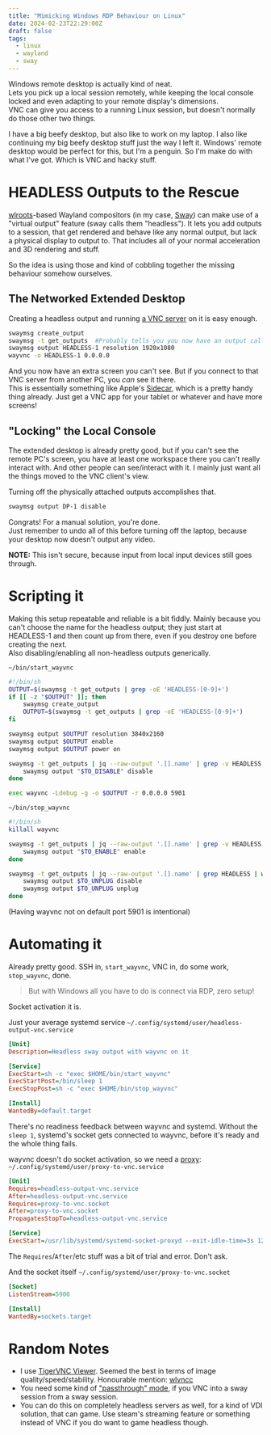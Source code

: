 ```yaml
---
title: "Mimicking Windows RDP Behaviour on Linux"
date: 2024-02-23T22:29:00Z
draft: false
tags:
  - linux
  - wayland
  - sway
---
```


Windows remote desktop is actually kind of neat.  
Lets you pick up a local session remotely, while keeping the local console locked and even adapting to your remote display's dimensions.  
VNC can give you access to a running Linux session, but doesn't normally do those other two things.  

I have a big beefy desktop, but also like to work on my laptop. I also like continuing my big beefy desktop stuff just the way I left it. 
Windows' remote desktop would be perfect for this, but I'm a penguin. So I'm make do with what I've got. Which is VNC and hacky stuff. 

# HEADLESS Outputs to the Rescue
[wlroots](https://gitlab.freedesktop.org/wlroots/wlroots)-based Wayland compositors (in my case, [Sway](https://swaywm.org/)) can make use of a "virtual output" feature (sway calls them "headless"). 
It lets you add outputs to a session, that get rendered and behave like any normal output, but lack a physical display to output to. 
That includes all of your normal acceleration and 3D rendering and stuff. 

So the idea is using those and kind of cobbling together the missing behaviour somehow ourselves. 

## The Networked Extended Desktop
Creating a headless output and running [a VNC server](https://github.com/any1/wayvnc) on it is easy enough. 
```bash
swaymsg create_output
swaymsg -t get_outputs  #Probably tells you you now have an output called HEADLESS-1
swaymsg output HEADLESS-1 resolution 1920x1080
wayvnc -o HEADLESS-1 0.0.0.0
```
And you now have an extra screen you can't see. But if you connect to that VNC server from another PC, you *can* see it there.  
This is essentially something like Apple's [Sidecar](https://support.apple.com/en-us/102597), which is a pretty handy thing already. 
Just get a VNC app for your tablet or whatever and have more screens!

## "Locking" the Local Console
The extended desktop is already pretty good, but if you can't see the remote PC's screen, you have at least one workspace there you can't really interact with. 
And other people can see/interact with it. 
I mainly just want all the things moved to the VNC client's view. 

Turning off the physically attached outputs accomplishes that. 
```bash
swaymsg output DP-1 disable
```
Congrats! For a manual solution, you're done.  
Just remember to undo all of this before turning off the laptop, because your desktop now doesn't output any video. 

**NOTE:** This isn't secure, because input from local input devices still goes through. 

# Scripting it
Making this setup repeatable and reliable is a bit fiddly. Mainly because you can't choose the name for the headless output; 
they just start at HEADLESS-1 and then count up from there, even if you destroy one before creating the next.  
Also disabling/enabling all non-headless outputs generically. 

`~/bin/start_wayvnc`
```bash
#!/bin/sh
OUTPUT=$(swaymsg -t get_outputs | grep -oE 'HEADLESS-[0-9]+')
if [[ -z "$OUTPUT" ]]; then
    swaymsg create_output
    OUTPUT=$(swaymsg -t get_outputs | grep -oE 'HEADLESS-[0-9]+')
fi

swaymsg output $OUTPUT resolution 3840x2160
swaymsg output $OUTPUT enable
swaymsg output $OUTPUT power on

swaymsg -t get_outputs | jq --raw-output '.[].name' | grep -v HEADLESS | while read TO_DISABLE; do
    swaymsg output "$TO_DISABLE" disable
done

exec wayvnc -Ldebug -g -o $OUTPUT -r 0.0.0.0 5901
```

`~/bin/stop_wayvnc`
```bash
#!/bin/sh
killall wayvnc

swaymsg -t get_outputs | jq --raw-output '.[].name' | grep -v HEADLESS | while read TO_ENABLE; do
    swaymsg output "$TO_ENABLE" enable
done

swaymsg -t get_outputs | jq --raw-output '.[].name' | grep HEADLESS | while read TO_UNPLUG; do
    swaymsg output $TO_UNPLUG disable
    swaymsg output $TO_UNPLUG unplug
done
```
(Having wayvnc not on default port 5901 is intentional)

# Automating it
Already pretty good. SSH in, `start_wayvnc`, VNC in, do some work, `stop_wayvnc`, done.  
>But with Windows all you have to do is connect via RDP, zero setup!

Socket activation it is.

Just your average systemd service `~/.config/systemd/user/headless-output-vnc.service`
```ini
[Unit]
Description=Headless sway output with wayvnc on it

[Service]
ExecStart=sh -c "exec $HOME/bin/start_wayvnc"
ExecStartPost=/bin/sleep 1
ExecStopPost=sh -c "exec $HOME/bin/stop_wayvnc"

[Install]
WantedBy=default.target
```
There's no readiness feedback between wayvnc and systemd. Without the `sleep 1`, systemd's socket gets connected to wayvnc, before it's ready and the whole thing fails.  

wayvnc doesn't do socket activation, so we need a [proxy](https://www.man7.org/linux/man-pages/man8/systemd-socket-proxyd.8.html): `~/.config/systemd/user/proxy-to-vnc.service`
```ini
[Unit]
Requires=headless-output-vnc.service
After=headless-output-vnc.service
Requires=proxy-to-vnc.socket
After=proxy-to-vnc.socket
PropagatesStopTo=headless-output-vnc.service

[Service]
ExecStart=/usr/lib/systemd/systemd-socket-proxyd --exit-idle-time=3s 127.0.0.1:5901
```
The `Requires`/`After`/etc stuff was a bit of trial and error. Don't ask.


And the socket itself `~/.config/systemd/user/proxy-to-vnc.socket`
```ini
[Socket]
ListenStream=5900

[Install]
WantedBy=sockets.target
```

# Random Notes
- I use [TigerVNC Viewer](https://github.com/TigerVNC/tigervnc). Seemed the best in terms of image quality/speed/stability. Honourable mention: [wlvncc](https://github.com/any1/wlvncc)
- You need some kind of ["passthrough" mode](https://github.com/any1/wayvnc/blob/5d55944dab7c395658f40fc4217146852447d513/wayvnc.scd?plain=1#L414), if you VNC into a sway session from a sway session.
- You can do this on completely headless servers as well, for a kind of VDI solution, that can game. Use steam's streaming feature or something instead of VNC if you do want to game headless though. 
